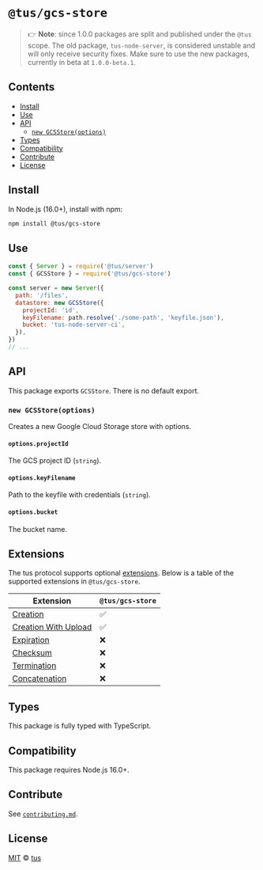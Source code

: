 # `@tus/gcs-store`

> 👉 **Note**: since 1.0.0 packages are split and published under the `@tus` scope.
> The old package, `tus-node-server`, is considered unstable and will only receive security fixes.
> Make sure to use the new packages, currently in beta at `1.0.0-beta.1`.

## Contents

- [Install](#install)
- [Use](#use)
- [API](#api)
  - [`new GCSStore(options)`](#new-gcsstoreoptions)
- [Types](#types)
- [Compatibility](#compatibility)
- [Contribute](#contribute)
- [License](#license)

## Install

In Node.js (16.0+), install with npm:

```bash
npm install @tus/gcs-store
```

## Use

```js
const { Server } = require('@tus/server')
const { GCSStore } = require('@tus/gcs-store')

const server = new Server({
  path: '/files',
  datastore: new GCSStore({
    projectId: 'id',
    keyFilename: path.resolve('./some-path', 'keyfile.json'),
    bucket: 'tus-node-server-ci',
  }),
})
// ...
```

## API

This package exports `GCSStore`. There is no default export.

### `new GCSStore(options)`

Creates a new Google Cloud Storage store with options.

#### `options.projectId`

The GCS project ID (`string`).

#### `options.keyFilename`

Path to the keyfile with credentials (`string`).

#### `options.bucket`

The bucket name.

## Extensions

The tus protocol supports optional [extensions][]. Below is a table of the supported extensions in `@tus/gcs-store`.

| Extension                | `@tus/gcs-store` |
| ------------------------ | ---------------- |
| [Creation][]             | ✅               |
| [Creation With Upload][] | ✅               |
| [Expiration][]           | ❌               |
| [Checksum][]             | ❌               |
| [Termination][]          | ❌               |
| [Concatenation][]        | ❌               |

## Types

This package is fully typed with TypeScript.

## Compatibility

This package requires Node.js 16.0+.

## Contribute

See [`contributing.md`](https://github.com/tus/tus-node-server/blob/main/.github/contributing.md).

## License

[MIT](https://github.com/tus/tus-node-server/blob/master/license) © [tus](https://github.com/tus)

[extensions]: https://tus.io/protocols/resumable-upload.html#protocol-extensions
[creation]: https://tus.io/protocols/resumable-upload.html#creation
[creation with upload]: https://tus.io/protocols/resumable-upload.html#creation-with-upload
[expiration]: https://tus.io/protocols/resumable-upload.html#expiration
[checksum]: https://tus.io/protocols/resumable-upload.html#checksum
[termination]: https://tus.io/protocols/resumable-upload.html#termination
[concatenation]: https://tus.io/protocols/resumable-upload.html#concatenation
